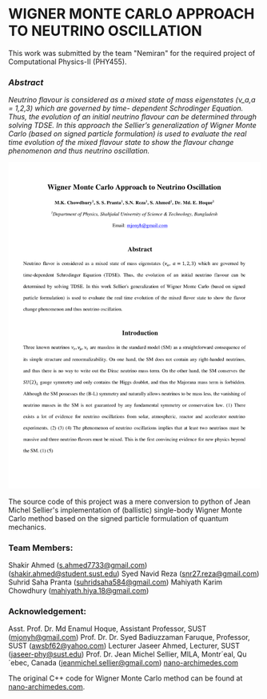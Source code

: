 # WIGNER MONTE CARLO APPROACH TO NEUTRINO OSCILLATION

This work was submitted by the team "Nemiran" for the required project of Computational Physics-II (PHY455).

### **_Abstract_**

_Neutrino flavour is considered as a mixed state of mass eigenstates (ν_a,a = 1,2,3) which are governed by time- dependent Schrodinger Equation. Thus, the evolution of an initial neutrino flavour can be determined through solving TDSE. In this approach the Sellier’s generalization of Wigner Monte Carlo (based on signed particle formulation) is used to evaluate the real time evolution of the mixed flavour state to show the flavour change phenomenon and thus neutrino oscillation._


![main pdf](main.png)



The source code of this project was a mere conversion to python of Jean Michel Sellier's implementation of (ballistic) single-body Wigner Monte Carlo method based on the signed particle formulation of quantum mechanics.

### **Team Members**:
Shakir Ahmed                (s.ahmed7733@gmail.com) (shakir.ahmed@student.sust.edu)
Syed Navid Reza             (snr27.reza@gmail.com)
Suhrid Saha Pranta          (suhridsaha584@gmail.com)
Mahiyath Karim Chowdhury    (mahiyath.hiya.18@gmail.com)

 
### **Acknowledgement**:
Asst. Prof. Dr. Md Enamul Hoque, Assistant Professor, SUST              (mjonyh@gmail.com)
Prof. Dr. Dr. Syed Badiuzzaman Faruque, Professor, SUST                 (awsbf62@yahoo.com)
Lecturer Jaseer Ahmed, Lecturer, SUST                                   (jaseer-phy@sust.edu)
Prof. Dr. Jean Michel Sellier, MILA, Montr´eal, Qu´ebec, Canada         (jeanmichel.sellier@gmail.com) [nano-archimedes.com](http://nano-archimedes.com/)


The original C++ code for Wigner Monte Carlo method can be found at [nano-archimedes.com](http://nano-archimedes.com/). 
